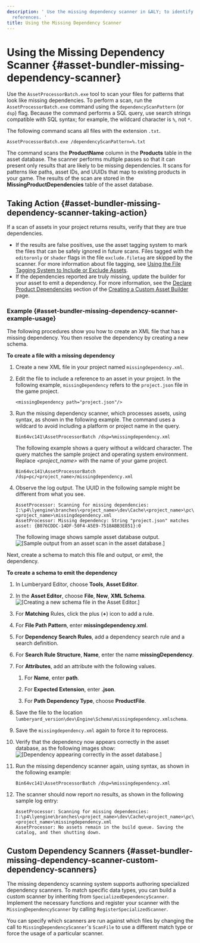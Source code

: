 ```yaml
---
description: ' Use the missing dependency scanner in &ALY; to identify missing asset
  references. '
title: Using the Missing Dependency Scanner
---
```

# Using the Missing Dependency Scanner {#asset-bundler-missing-dependency-scanner}

Use the `AssetProcessorBatch.exe` tool to scan your files for patterns that look like missing dependencies\. To perform a scan, run the `AssetProcessorBatch.exe` command using the `dependencyScanPattern` \(or `dsp`\) flag\. Because the command performs a SQL query, use search strings compatible with SQL syntax; for example, the wildcard character is `%`, not `*`\.

The following command scans all files with the extension `.txt`\.

```
AssetProcessorBatch.exe /dependencyScanPattern=%.txt 
```

The command scans the **ProductName** column in the **Products** table in the asset database\. The scanner performs multiple passes so that it can present only results that are likely to be missing dependencies\. It scans for patterns like paths, asset IDs, and UUIDs that map to existing products in your game\. The results of the scan are stored in the **MissingProductDependencies** table of the asset database\.

## Taking Action {#asset-bundler-missing-dependency-scanner-taking-action}

If a scan of assets in your project returns results, verify that they are true dependencies\.
+ If the results are false positives, use the asset tagging system to mark the files that can be safely ignored in future scans\. Files tagged with the `editoronly` or `shader` flags in the file `exclude.filetag` are skipped by the scanner\. For more information about file tagging, see [Using the File Tagging System to Include or Exclude Assets](/docs/userguide/assets/bundle/file-tagging.md)\.
+ If the dependencies reported are truly missing, update the builder for your asset to emit a dependency\. For more information, see the [Declare Product Dependencies](/docs/userguide/asset-builder-custom#asset-builder-custom-create-builder-class-optional-declare-product-dependencies) section of the [Creating a Custom Asset Builder](/docs/userguide/asset-builder-custom.md) page\.

### Example {#asset-bundler-missing-dependency-scanner-example-usage}

The following procedures show you how to create an XML file that has a missing dependency\. You then resolve the dependency by creating a new schema\.

**To create a file with a missing dependency**

1. Create a new XML file in your project named `missingdependency.xml`\.

1. Edit the file to include a reference to an asset in your project\. In the following example, `missingDependency` refers to the `project.json` file in the game project\.

   ```
   <missingDependency path="project.json"/>
   ```

1. Run the missing dependency scanner, which processes assets, using syntax, as shown in the following example\. The command uses a wildcard to avoid including a platform or project name in the query\.

   ```
   Bin64vc141\AssetProcessorBatch /dsp=%missingdependency.xml
   ```

   The following example shows a query without a wildcard character\. The query matches the sample project and operating system environment\. Replace *<project\_name>* with the name of your game project\.

   ```
   Bin64vc141\AssetProcessorBatch /dsp=pc/<project_name>/missingdependency.xml
   ```

1. Observe the log output\. The UUID in the following sample might be different from what you see\.

   ```
   AssetProcessor: Scanning for missing dependencies: I:\p4\lyengine\branches\<project_name>\dev\Cache\<project_name>\pc\<project_name>\missingdependency.xml
   AssetProcessor: Missing dependency: String "project.json" matches asset: {B076CDDC-14DF-50F4-A5E9-7518ABB3E851}:0
   ```

   The following image shows sample asset database output\.  
![\[Sample output from an asset scan in the asset database.\]](/images/userguide/assetbundler/asset-bundler-missing-dependency-scanner-1.png)

Next, create a schema to match this file and output, or *emit*, the dependency\.

**To create a schema to emit the dependency**

1. In Lumberyard Editor, choose **Tools**, **Asset Editor**\. 

1. In the **Asset Editor**, choose **File**, **New**, **XML Schema**\.  
![\[Creating a new schema file in the Asset Editor.\]](/images/userguide/assetbundler/asset-bundler-missing-dependency-scanner-2.png)

1. For **Matching** Rules, click the plus \(**\+**\) icon to add a rule\.

1. For **File Path Pattern**, enter **missingdependency\.xml**\.

1. For **Dependency Search Rules**, add a dependency search rule and a search definition\.

1. For **Search Rule Structure**, **Name**, enter the name **missingDependency**\.

1. For **Attributes**, add an attribute with the following values\.

   1. For **Name**, enter **path**\.

   1. For **Expected Extension**, enter **\.json**\.

   1. For **Path Dependency Type**, choose **ProductFile**\.

1. Save the file to the location `lumberyard_version\dev\Engine\Schema\missingdependency.xmlschema`\.

1. Save the `missingdependency.xml` again to force it to reprocess\.

1. Verify that the dependency now appears correctly in the asset database, as the following images show:  
![\[Dependency appearing correctly in the asset database.\]](/images/userguide/assetbundler/asset-bundler-missing-dependency-scanner-3.png)

1. Run the missing dependency scanner again, using syntax, as shown in the following example:

   ```
   Bin64vc141\AssetProcessorBatch /dsp=%missingdependency.xml
   ```

1. The scanner should now report no results, as shown in the following sample log entry:

   ```
   AssetProcessor: Scanning for missing dependencies: I:\p4\lyengine\branches\<project_name>\dev\Cache\<project_name>\pc\<project_name>\missingdependency.xml
   AssetProcessor: No assets remain in the build queue. Saving the catalog, and then shutting down.
   ```

## Custom Dependency Scanners {#asset-bundler-missing-dependency-scanner-custom-dependency-scanners}

The missing dependency scanning system supports authoring specialized dependency scanners\. To match specific data types, you can build a custom scanner by inheriting from `SpecializedDependencyScanner`\. Implement the necessary functions and register your scanner with the `MissingDependencyScanner` by calling `RegisterSpecializedScanner`\.

You can specify which scanners are run against which files by changing the call to `MissingDependencyScanner`'s `ScanFile` to use a different match type or force the usage of a particular scanner\.